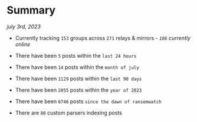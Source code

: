 
# Summary
_july 3rd, 2023_

- Currently tracking `153` groups across `271` relays & mirrors - _`106` currently online_

- There have been `5` posts within the `last 24 hours`

- There have been `14` posts within the `month of july`

- There have been `1129` posts within the `last 90 days`

- There have been `2055` posts within the `year of 2023`

- There have been `6746` posts `since the dawn of ransomwatch`

- There are `80` custom parsers indexing posts
